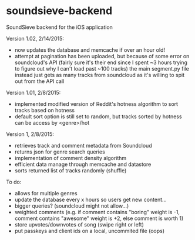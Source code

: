 # soundsieve-backend
SoundSieve backend for the iOS application

Version 1.02, 2/14/2015:
  - now updates the database and memcache if over an hour old!
  - attempt at pagination has been uploaded, but because of some error on soundcloud's API (fairly sure it's their end since I spent ~3 hours trying to figure out why I can't load past ~100 tracks) the main segment.py file instead just gets as many tracks from soundcloud as it's willing to spit out from the API call
  
Version 1.01, 2/8/2015:
  - implemented modified version of Reddit's hotness algorithm to sort tracks based on hotness
  - default sort option is still set to random, but tracks sorted by hotness can be access by &lt;genre&gt;/hot

Version 1, 2/8/2015:
  - retrieves track and comment metadata from Soundcloud
  - returns json for genre search queries
  - implementation of comment density algorithm
  - efficient data manage through memcache and datastore
  - sorts returned list of tracks randomly (shuffle)


To do:
  - allows for multiple genres
  - update the database every x hours so users get new content...
  - bigger queries? (soundcloud might not allow...)
  - weighted comments (e.g. if comment contains "boring" weight is -1, comment contains "awesome" weight is +2, else comment is worth 1)
  - store upvotes/downvotes of song (swipe right or left)
  - put passkeys and client ids on a local, uncommited file (oops)
